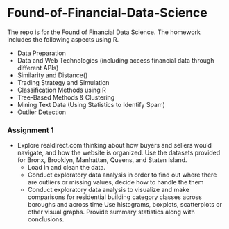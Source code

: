 # Found-of-Financial-Data-Science

The repo is for the Found of Financial Data Science. The homework includes the following aspects using R.

- Data Preparation
- Data and Web Technologies (including access financial data through different APIs)
- Similarity and Distance()
- Trading Strategy and Simulation
- Classification Methods using R
- Tree-Based Methods & Clustering
- Mining Text Data (Using Statistics to Identify Spam)
- Outlier Detection

### Assignment 1 

- Explore realdirect.com thinking about how buyers and sellers would navigate, and how the website is organized. Use the datasets provided for Bronx, Brooklyn, Manhattan, Queens, and Staten Island.
    - Load in and clean the data.
    - Conduct exploratory data analysis in order to find out where there are outliers or missing values, decide how to handle the them
    - Conduct exploratory data analysis to visualize and make comparisons for residential building category classes across boroughs and across time Use histograms, boxplots, scatterplots or other visual graphs. Provide summary statistics along with  conclusions.
    
    

